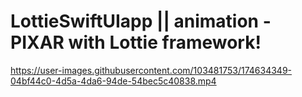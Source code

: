 # LottieSwiftUIapp || animation - PIXAR with Lottie framework!    
  
https://user-images.githubusercontent.com/103481753/174634349-04bf44c0-4d5a-4da6-94de-54bec5c40838.mp4

